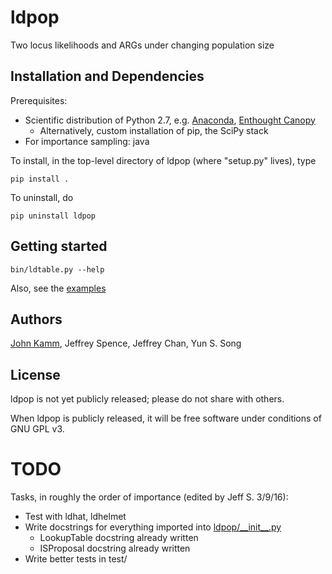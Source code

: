 # ldpop
Two locus likelihoods and ARGs under changing population size

## Installation and Dependencies

Prerequisites:
* Scientific distribution of Python 2.7, e.g. [Anaconda](http://continuum.io/downloads), [Enthought Canopy](https://www.enthought.com/products/canopy/)
  * Alternatively, custom installation of pip, the SciPy stack
* For importance sampling: java

To install, in the top-level directory of ldpop (where "setup.py" lives), type
```
pip install .
```

To uninstall, do
```
pip uninstall ldpop
```

## Getting started

```
bin/ldtable.py --help
```
Also, see the [examples](example/)

## Authors

[John Kamm](mailto:jkamm@stat.berkeley.edu), Jeffrey Spence, Jeffrey Chan, Yun S. Song

## License

ldpop is not yet publicly released; please do not share with others.

When ldpop is publicly released, it will be free software under conditions of GNU GPL v3.

# TODO

Tasks, in roughly the order of importance (edited by Jeff S. 3/9/16):
* Test with ldhat, ldhelmet  
* Write docstrings for everything imported into [ldpop/\_\_init\_\_.py](ldpop/__init__.py)
  * LookupTable docstring already written
  * ISProposal docstring already written
* Write better tests in test/
